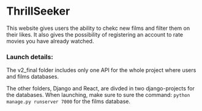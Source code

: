 # ThrillSeeker

This website gives users the ability to chekc new films and filter them on their likes. It also gives the possibility of registering an account to rate movies you have already watched. 

### Launch details: 

The v2_final folder includes only one API for the whole project where users and films databases. 

The other folders, Django and React, are divded in two django-projects for the databases. When launching, make sure to sure the command: <code>python manage.py runserver 7000</code> for the films database. 
